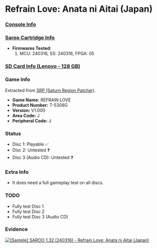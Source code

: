 # Refrain Love: Anata ni Aitai (Japan)

### [Console Info](../../../../Info/Consoles/VA13/README.md)

### [Saroo Cartridge Info](../../../../Info/Cartridges/RetroGameParadiseStore/1.32F/README.md)

- <b>Firmwares Tested:</b>
  1. MCU: 240316, SS: 240316, FPGA: 05

### [SD Card Info (Lenovo - 128 GB)](../../../../Info/SdCards/Lenovo/128GB/fat32/README.md)

### Game Info

Extracted from [SRP (Saturn Region Patcher)](https://segaxtreme.net/resources/saturn-region-patcher.81/download).

- <b>Game Name:</b> REFRAIN LOVE
- <b>Product Number:</b> T-5308G
- <b>Version:</b> V1.000
- <b>Area Code:</b> J
- <b>Peripheral Code:</b> J

### Status

- Disc 1: Playable :white_check_mark:
- Disc 2: Untested :question:
- Disc 3 (Audio CD): Untested :question:

### Extra Info

- It does need a full gameplay test on all discs.

### TODO

- Fully test Disc 1
- Fully test Disc 2
- Fully test Disc 3 (Audio CD)

### Evidence

[![[Sample] SAROO 1.32 (240316) - Refrain Love: Anata ni Aitai (Japan)](https://img.youtube.com/vi/wdX992hse3s/0.jpg)](https://www.youtube.com/watch?v=wdX992hse3s)
